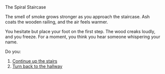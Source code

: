  The Spiral Staircase  

The smell of smoke grows stronger as you approach the staircase. Ash coats the wooden railing, and the air feels warmer.  

You hesitate but place your foot on the first step. The wood creaks loudly, and you freeze. For a moment, you think you hear someone whispering your name.  

Do you:  
1. [Continue up the stairs](upstairs.md)  
2. [Turn back to the hallway](hallway.md)
